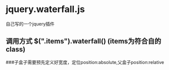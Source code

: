 # jquery.waterfall.js
自己写的一个jquery插件
## 调用方式 $(".items").waterfall()  (items为符合自的class)
###子盒子需要预先定义好宽度，定位position:absolute,父盒子position:relative
